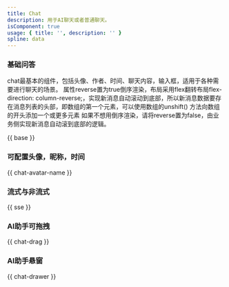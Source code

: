 ```yaml
---
title: Chat
description: 用于AI聊天或者普通聊天。
isComponent: true
usage: { title: '', description: '' }
spline: data
---
```


### 基础问答

chat最基本的组件，包括头像、作者、时间、聊天内容，输入框，适用于各种需要进行聊天的场景。
属性reverse置为true倒序渲染，布局采用flex翻转布局flex-direction: column-reverse;，实现新消息自动滚动到底部，所以新消息数据要存在消息列表的头部，即数组的第一个元素，可以使用数组的unshift() 方法向数组的开头添加一个或更多元素
如果不想用倒序渲染，请将reverse置为false，由业务侧实现新消息自动滚到底部的逻辑。

{{ base }}

### 可配置头像，昵称，时间

{{ chat-avatar-name }}

### 流式与非流式

{{ sse }}

### AI助手可拖拽

{{ chat-drag }}

### AI助手悬窗

{{ chat-drawer }}

